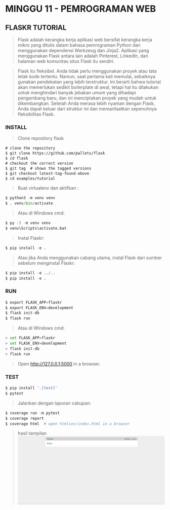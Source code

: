 # MINGGU 11 - PEMROGRAMAN WEB

## FLASKR TUTORIAL

> Flask adalah kerangka kerja aplikasi web bersifat kerangka kerja mikro yang ditulis dalam bahasa pemrograman Python dan menggunakan dependensi Werkzeug dan Jinja2. Aplikasi yang menggunakan Flask antara lain adalah Pinterest, LinkedIn, dan halaman web komunitas situs Flask itu sendiri.

> Flask itu fleksibel. Anda tidak perlu menggunakan proyek atau tata letak kode tertentu. Namun, saat pertama kali memulai, sebaiknya gunakan pendekatan yang lebih terstruktur. Ini berarti bahwa tutorial akan memerlukan sedikit boilerplate di awal, tetapi hal itu dilakukan untuk menghindari banyak jebakan umum yang dihadapi pengembang baru, dan ini menciptakan proyek yang mudah untuk dikembangkan. Setelah Anda merasa lebih nyaman dengan Flask, Anda dapat keluar dari struktur ini dan memanfaatkan sepenuhnya fleksibilitas Flask.

### INSTALL

> Clone repository flask

```
# clone the repository
$ git clone https://github.com/pallets/flask
$ cd flask
# checkout the correct version
$ git tag  # shows the tagged versions
$ git checkout latest-tag-found-above
$ cd examples/tutorial
```

> Buat virtualenv dan aktifkan :

```python
$ python3 -m venv venv
$ . venv/bin/activate
```

> Atau di Windows cmd:

```python
$ py -3 -m venv venv
$ venv\Scripts\activate.bat
```

> Instal Flaskr:

```python
$ pip install -e .
```

> Atau jika Anda menggunakan cabang utama, instal Flask dari sumber sebelum menginstal Flaskr:

```python
$ pip install -e ../..
$ pip install -e .
```

### RUN

```python
$ export FLASK_APP=flaskr
$ export FLASK_ENV=development
$ flask init-db
$ flask run
```

> Atau di Windows cmd:

```python
> set FLASK_APP=flaskr
> set FLASK_ENV=development
> flask init-db
> flask run
```

> Open http://127.0.0.1:5000 in a browser.

### TEST

```python
$ pip install '.[test]'
$ pytest
```

> Jalankan dengan laporan cakupan:

```python
$ coverage run -m pytest
$ coverage report
$ coverage html  # open htmlcov/index.html in a browser
```

> hasil tampilan
> ![Alt text](image.png)
